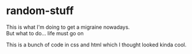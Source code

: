 # random-stuff

This is what I'm doing to get a migraine nowadays.  
But what to do... life must go on

This is a bunch of code in css and html which I thought looked kinda cool.
